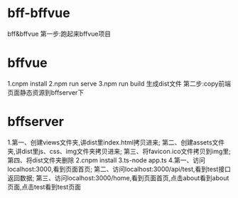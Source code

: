 # bff-bffvue
bff&amp;bffvue
第一步:跑起来bffvue项目
# bffvue
  1.cnpm install 
  2.npm run serve
  3.npm run build
  生成dist文件
第二步:copy前端页面静态资源到bffserver下
# bffserver
  1.第一、创建views文件夹,讲dist里index.html拷贝进来;
    第二、创建assets文件夹,讲dist里js、css、img文件夹拷贝进来;
    第三、将favicon.ico文件拷贝到img里;
    第四、将dist文件夹删除
  2.cnpm install
  3.ts-node app.ts
  4.第一、访问localhost:3000,看到页面首页;
    第二、访问localhost:3000/api/test,看到test接口返回数据;
    第三、访问localhost:3000/home,看到页面首页,点击about看到about页面,点击test看到test页面